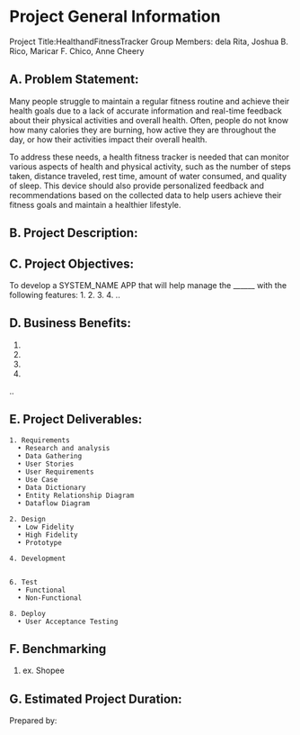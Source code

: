 # Project General Information


Project Title:HealthandFitnessTracker
Group Members:  dela Rita, Joshua B.
                Rico, Maricar F. 
                Chico, Anne Cheery

## A. Problem Statement:
Many people struggle to maintain a regular fitness routine and achieve their health goals due to a lack of accurate information and real-time feedback about their physical activities and overall health. Often, people do not know how many calories they are burning, how active they are throughout the day, or how their activities impact their overall health.

To address these needs, a health fitness tracker is needed that can monitor various aspects of health and physical activity, such as the number of steps taken, distance traveled, rest time, amount of water consumed, and quality of sleep. This device should also provide personalized feedback and recommendations based on the collected data to help users achieve their fitness goals and maintain a healthier lifestyle.


## B. Project Description:
 

## C. Project Objectives:


To develop a SYSTEM_NAME APP that will help manage the ______ with the following features:
1.
2.
3.
4.
..


## D. Business Benefits:
1. 
2. 
3. 
4. 
..

## E. Project Deliverables:
    1. Requirements
      • Research and analysis
      • Data Gathering
      • User Stories
      • User Requirements
      • Use Case
      • Data Dictionary
      • Entity Relationship Diagram
      • Dataflow Diagram
    
    2. Design
      • Low Fidelity
      • High Fidelity
      • Prototype
    
    4. Development
       
    
    6. Test
      • Functional
      • Non-Functional
    
    8. Deploy
      • User Acceptance Testing

## F. Benchmarking
  1. ex. Shopee

## G. Estimated Project Duration:


Prepared by:

